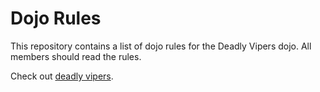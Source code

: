 Dojo Rules
==========

This repository contains a list of dojo rules for the Deadly Vipers dojo. All members should read the rules.

Check out [deadly vipers](https://github.com/deadlyvipers).
